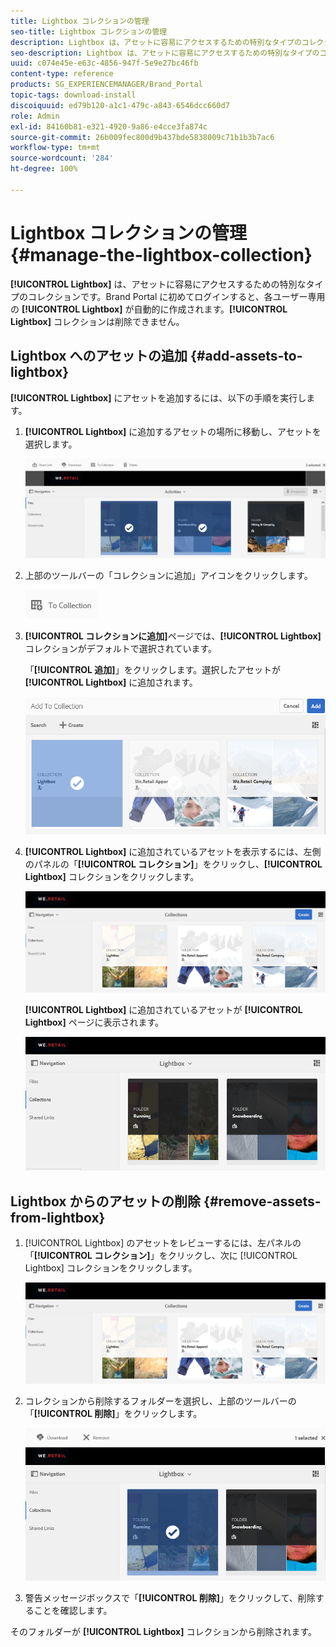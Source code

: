 ```yaml
---
title: Lightbox コレクションの管理
seo-title: Lightbox コレクションの管理
description: Lightbox は、アセットに容易にアクセスするための特別なタイプのコレクションです。Brand Portal に初めてログインすると、各ユーザー専用の Lightbox が自動的に作成されます。Lightbox コレクションは削除できません。
seo-description: Lightbox は、アセットに容易にアクセスするための特別なタイプのコレクションです。Brand Portal に初めてログインすると、各ユーザー専用の Lightbox が自動的に作成されます。Lightbox コレクションは削除できません。
uuid: c074e45e-e63c-4856-947f-5e9e27bc46fb
content-type: reference
products: SG_EXPERIENCEMANAGER/Brand_Portal
topic-tags: download-install
discoiquuid: ed79b120-a1c1-479c-a843-6546dcc660d7
role: Admin
exl-id: 84160b81-e321-4920-9a86-e4cce3fa874c
source-git-commit: 26b009fec800d9b437bde5838009c71b1b3b7ac6
workflow-type: tm+mt
source-wordcount: '284'
ht-degree: 100%

---
```


# Lightbox コレクションの管理 {#manage-the-lightbox-collection}

**[!UICONTROL Lightbox]** は、アセットに容易にアクセスするための特別なタイプのコレクションです。Brand Portal に初めてログインすると、各ユーザー専用の **[!UICONTROL Lightbox]** が自動的に作成されます。**[!UICONTROL Lightbox]** コレクションは削除できません。

## Lightbox へのアセットの追加 {#add-assets-to-lightbox}

**[!UICONTROL Lightbox]** にアセットを追加するには、以下の手順を実行します。

1. **[!UICONTROL Lightbox]** に追加するアセットの場所に移動し、アセットを選択します。

   ![](assets/link_sharing_assetselection.png)

1. 上部のツールバーの「コレクションに追加」アイコンをクリックします。

   ![](assets/add_to_collection.png)

1. **[!UICONTROL コレクションに追加]**&#x200B;ページでは、**[!UICONTROL Lightbox]** コレクションがデフォルトで選択されています。

   「**[!UICONTROL 追加]**」をクリックします。選択したアセットが **[!UICONTROL Lightbox]** に追加されます。

   ![](assets/add_to_collectionlightbox.png)

1. **[!UICONTROL Lightbox]** に追加されているアセットを表示するには、左側のパネルの「**[!UICONTROL コレクション]**」をクリックし、**[!UICONTROL Lightbox]** コレクションをクリックします。

   ![](assets/collections_lightbox.png)

   **[!UICONTROL Lightbox]** に追加されているアセットが **[!UICONTROL Lightbox]** ページに表示されます。

   ![](assets/added_to_collectionlightbox.png)

## Lightbox からのアセットの削除 {#remove-assets-from-lightbox}

1. [!UICONTROL Lightbox] のアセットをレビューするには、左パネルの「**[!UICONTROL コレクション]**」をクリックし、次に [!UICONTROL Lightbox] コレクションをクリックします。

   ![](assets/collections_lightbox-1.png)

1. コレクションから削除するフォルダーを選択し、上部のツールバーの「**[!UICONTROL 削除]**」をクリックします。

   ![](assets/collections_lightboxdelete.png)

1. 警告メッセージボックスで「**[!UICONTROL 削除]**」をクリックして、削除することを確認します。

そのフォルダーが **[!UICONTROL Lightbox]** コレクションから削除されます。
